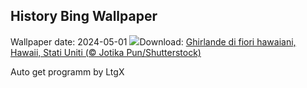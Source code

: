 ## History Bing Wallpaper
Wallpaper date: 2024-05-01
![](https://www.bing.com/th?id=OHR.HawaiianLei_IT-IT8543155647_UHD.jpg&w=1000)Download: [Ghirlande di fiori hawaiani, Hawaii, Stati Uniti (© Jotika Pun/Shutterstock)](https://www.bing.com/th?id=OHR.HawaiianLei_IT-IT8543155647_UHD.jpg)

Auto get programm by LtgX
